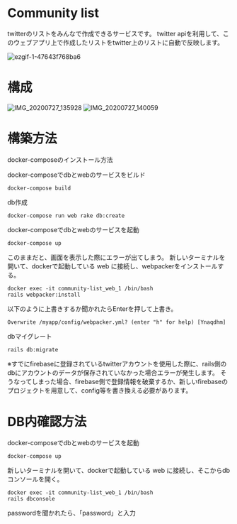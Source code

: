 # Community list

twitterのリストをみんなで作成できるサービスです。
twitter apiを利用して、このウェブアプリ上で作成したリストをtwitter上のリストに自動で反映します。

![ezgif-1-47643f768ba6](https://user-images.githubusercontent.com/29334692/91519562-f0bdeb80-e92d-11ea-88e2-b9be66c88e24.gif)

# 構成
![IMG_20200727_135928](https://user-images.githubusercontent.com/29334692/88580428-8b54b180-d086-11ea-817d-375a1d284322.jpg)
![IMG_20200727_140059](https://user-images.githubusercontent.com/29334692/88580447-90b1fc00-d086-11ea-9681-cfa59490d323.jpg)

# 構築方法

docker-composeのインストール方法

docker-composeでdbとwebのサービスをビルド
```
docker-compose build
```

db作成
```
docker-compose run web rake db:create
```

docker-composeでdbとwebのサービスを起動
```
docker-compose up
```


このままだと、画面を表示した際にエラーが出てしまう。
新しいターミナルを開いて、dockerで起動している web に接続し、webpackerをインストールする。
```
docker exec -it community-list_web_1 /bin/bash
rails webpacker:install 
```



以下のように上書きするか聞かれたらEnterを押して上書き。
```
Overwrite /myapp/config/webpacker.yml? (enter "h" for help) [Ynaqdhm] 
```

dbマイグレート
```
rails db:migrate
```
※すでにfirebaseに登録されているtwitterアカウントを使用した際に、rails側のdbにアカウントのデータが保存されていなかった場合エラーが発生します。 そうなってしまった場合、firebase側で登録情報を破棄するか、新しいfirebaseのプロジェクトを用意して、config等を書き換える必要があります。

# DB内確認方法

docker-composeでdbとwebのサービスを起動
```
docker-compose up
```

新しいターミナルを開いて、dockerで起動している web に接続し、そこからdbコンソールを開く。
```
docker exec -it community-list_web_1 /bin/bash
rails dbconsole
```

passwordを聞かれたら、「password」と入力


